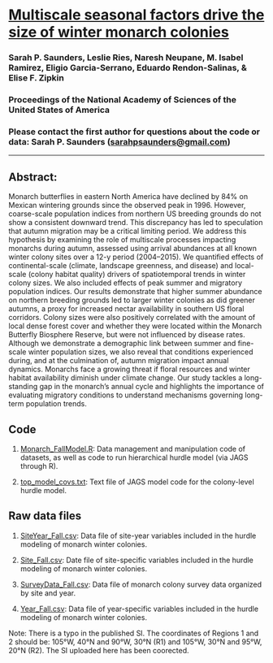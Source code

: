 # [Multiscale seasonal factors drive the size of winter monarch colonies](https://www.pnas.org/content/116/17/8609.full)

### Sarah P. Saunders, Leslie Ries, Naresh Neupane, M. Isabel Ramirez, Eligio Garcia-Serrano, Eduardo Rendon-Salinas, & Elise F. Zipkin

### Proceedings of the National Academy of Sciences of the United States of America 

### Please contact the first author for questions about the code or data: Sarah P. Saunders (sarahpsaunders@gmail.com)
________________________________________________________________________________________________________________________________________
## Abstract:
Monarch butterflies in eastern North America have declined by 84% on Mexican wintering grounds since the observed peak in 1996. However, coarse-scale population indices from northern US breeding grounds do not show a consistent downward trend. This discrepancy has led to speculation that autumn migration may be a critical limiting period. We address this hypothesis by examining the role of multiscale processes impacting monarchs during autumn, assessed using arrival abundances at all known winter colony sites over a 12-y period (2004–2015). We quantified effects of continental-scale (climate, landscape greenness, and disease) and local-scale (colony habitat quality) drivers of spatiotemporal trends in winter colony sizes. We also included effects of peak summer and migratory population indices. Our results demonstrate that higher summer abundance on northern breeding grounds led to larger winter colonies as did greener autumns, a proxy for increased nectar availability in southern US floral corridors. Colony sizes were also positively correlated with the amount of local dense forest cover and whether they were located within the Monarch Butterfly Biosphere Reserve, but were not influenced by disease rates. Although we demonstrate a demographic link between summer and fine-scale winter population sizes, we also reveal that conditions experienced during, and at the culmination of, autumn migration impact annual dynamics. Monarchs face a growing threat if floral resources and winter habitat availability diminish under climate change. Our study tackles a long-standing gap in the monarch’s annual cycle and highlights the importance of evaluating migratory conditions to understand mechanisms governing long-term population trends.

## Code 
1. [Monarch_FallModel.R](https://github.com/zipkinlab/Saunders_etal_2019_PNAS/blob/master/Monarch_FallModel.R): Data management and manipulation code of datasets, as well as code to run hierarchical hurdle model (via JAGS through R). 

2. [top_model_covs.txt](https://github.com/zipkinlab/Saunders_etal_2019_PNAS/blob/master/top_model_covs.txt): Text file of JAGS model code for the colony-level hurdle model.

## Raw data files

1) [SiteYear_Fall.csv](https://github.com/zipkinlab/Saunders_etal_2019_PNAS/blob/master/SiteYear_Fall.csv): Data file of site-year variables included in the hurdle modeling of monarch winter colonies.

2) [Site_Fall.csv](https://github.com/zipkinlab/Saunders_etal_2019_PNAS/blob/master/Site_Fall.csv): Date file of site-specific variables included in the hurdle modeling of monarch winter colonies.

3) [SurveyData_Fall.csv](https://github.com/zipkinlab/Saunders_etal_2019_PNAS/blob/master/SurveyData_Fall.csv): Data file of monarch colony survey data organized by site and year.

4) [Year_Fall.csv](https://github.com/zipkinlab/Saunders_etal_2019_PNAS/blob/master/Year_Fall.csv): Data file of year-specific variables included in the hurdle modeling of monarch winter colonies.

Note: There is a typo in the published SI. The coordinates of Regions 1 and 2 should be: 105°W, 40°N and 90°W, 30°N (R1) and 105°W, 30°N and 95°W, 20°N (R2). The SI uploaded here has been coorected.
